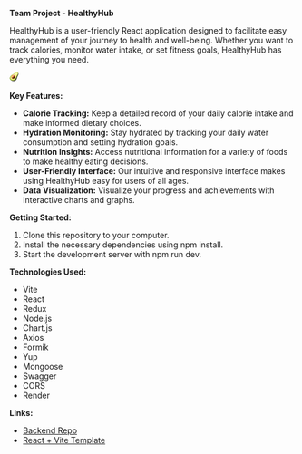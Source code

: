 **Team Project - HealthyHub**

HealthyHub is a user-friendly React application designed to facilitate easy management of your journey to health and well-being. Whether you want to track calories, monitor water intake, or set fitness goals, HealthyHub has everything you need.

![HealthyHub Logo](public/favicon.png)


**Key Features:**

- **Calorie Tracking:** Keep a detailed record of your daily calorie intake and make informed dietary choices.
- **Hydration Monitoring:** Stay hydrated by tracking your daily water consumption and setting hydration goals.
- **Nutrition Insights:** Access nutritional information for a variety of foods to make healthy eating decisions.
- **User-Friendly Interface:** Our intuitive and responsive interface makes using HealthyHub easy for users of all ages.
- **Data Visualization:** Visualize your progress and achievements with interactive charts and graphs.


**Getting Started:**
1. Clone this repository to your computer.
2. Install the necessary dependencies using npm install.
3. Start the development server with npm run dev.


**Technologies Used:**
- Vite
- React
- Redux
- Node.js
- Chart.js
- Axios
- Formik
- Yup
- Mongoose
- Swagger
- CORS
- Render


**Links:**
- [Backend Repo](https://github.com/Svitlana-Ivanchuk/Food_diary_Backend)
- [React + Vite Template](https://github.com/IvettaGoIT/react_vite)